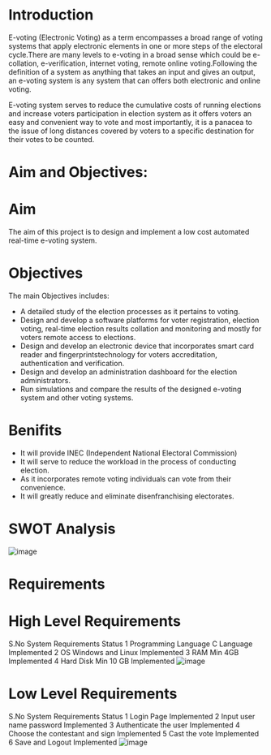 # Introduction

E-voting (Electronic Voting) as a term encompasses a broad range of voting systems that apply electronic elements in one or more steps of the electoral cycle.There are many levels to e-voting in a broad sense which could be e-collation, e-verification, internet voting, remote online voting.Following the definition of a system as anything that takes an input and gives an output, an e-voting system is any system that can offers both electronic and online voting.

E-voting system serves to reduce the cumulative costs of running elections and increase voters participation in election system as it offers voters an easy and convenient way to vote and most importantly, it is a panacea to the issue of long distances covered by voters to a specific destination for their votes to be counted.

# Aim and Objectives:

# Aim

The aim of this project is to design and implement a low cost automated real-time e-voting system.

# Objectives

The main Objectives includes:
* A detailed study of the election processes as it pertains to voting.
* Design and develop a software platforms for voter registration, election voting, real-time election results collation and monitoring and mostly for voters remote access to elections.
* Design and develop an electronic device that incorporates smart card reader and fingerprintstechnology for voters accreditation,     authentication and verification.
* Design and develop an administration dashboard for the election administrators.
* Run simulations and compare the results of the designed e-voting system and other voting systems.

# Benifits

* It will provide INEC (Independent National Electoral Commission)
* It will serve to reduce the workload in the process of conducting election.
* As it incorporates remote voting individuals can vote from their convenience.
* It will greatly reduce and eliminate disenfranchising electorates.

# SWOT Analysis

![image](https://user-images.githubusercontent.com/98792351/153594197-94ba925f-eb35-48f8-a805-5391d5f2e453.png)


# Requirements

# High Level Requirements

S.No	System Requirements		Status
1	Programming Language	C Language	Implemented
2	OS	Windows and Linux	Implemented
3	RAM	Min 4GB	Implemented
4	Hard Disk	Min 10 GB	Implemented
![image](https://user-images.githubusercontent.com/98792351/153595457-56df9797-3140-42c7-b8ea-1f8b0d6029a1.png)

# Low Level Requirements

S.No	System Requirements		Status
1	Login Page		Implemented
2	Input user name password		Implemented
3	Authenticate the user		Implemented
4	Choose the contestant and sign		Implemented
5	Cast the vote		Implemented
6	Save and Logout		Implemented
![image](https://user-images.githubusercontent.com/98792351/153595809-f23d93b7-013d-4604-9d1d-1d3ada7d0967.png)





